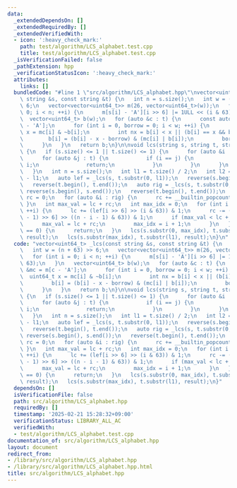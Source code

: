 ```yaml
---
data:
  _extendedDependsOn: []
  _extendedRequiredBy: []
  _extendedVerifiedWith:
  - icon: ':heavy_check_mark:'
    path: test/algorithm/LCS_alphabet.test.cpp
    title: test/algorithm/LCS_alphabet.test.cpp
  _isVerificationFailed: false
  _pathExtension: hpp
  _verificationStatusIcon: ':heavy_check_mark:'
  attributes:
    links: []
  bundledCode: "#line 1 \"src/algorithm/LCS_alphabet.hpp\"\nvector<uint64_t> _lcs(const\
    \ string &s, const string &t) {\n   int n = s.size();\n   int w = (n + 63) >>\
    \ 6;\n   vector<vector<uint64_t>> m(26, vector<uint64_t>(w));\n   for (int i =\
    \ 0; i < n; ++i) {\n      m[s[i] - 'A'][i >> 6] |= 1ULL << (i & 63);\n   }\n \
    \  vector<uint64_t> b(w);\n   for (auto &c : t) {\n      const auto &mc = m[c\
    \ - 'A'];\n      for (int i = 0, borrow = 0; i < w; ++i) {\n         uint64_t\
    \ x = mc[i] & ~b[i];\n         int nx = b[i] < x || (b[i] == x && borrow);\n \
    \        b[i] = (b[i] - x - borrow) & (mc[i] | b[i]);\n         borrow = nx;\n\
    \      }\n   }\n   return b;\n}\n\nvoid lcs(string s, string t, string &result)\
    \ {\n   if (s.size() <= 1 || t.size() <= 1) {\n      for (auto &i : s) {\n   \
    \      for (auto &j : t) {\n            if (i == j) {\n               result +=\
    \ i;\n               return;\n            }\n         }\n      }\n      return;\n\
    \   }\n   int n = s.size();\n   int l1 = t.size() / 2;\n   int l2 = (int)t.size()\
    \ - l1;\n   auto lef = _lcs(s, t.substr(0, l1));\n   reverse(s.begin(), s.end());\n\
    \   reverse(t.begin(), t.end());\n   auto rig = _lcs(s, t.substr(0, l2));\n  \
    \ reverse(s.begin(), s.end());\n   reverse(t.begin(), t.end());\n   int lc = 0,\
    \ rc = 0;\n   for (auto &i : rig) {\n      rc += __builtin_popcountll(i);\n  \
    \ }\n   int max_val = lc + rc;\n   int max_idx = 0;\n   for (int i = 0; i < n;\
    \ ++i) {\n      lc += (lef[i >> 6] >> (i & 63)) & 1;\n      rc -= (rig[(n - i\
    \ - 1) >> 6] >> ((n - i - 1) & 63)) & 1;\n      if (max_val < lc + rc) {\n   \
    \      max_val = lc + rc;\n         max_idx = i + 1;\n      }\n   }\n   if (max_val\
    \ == 0) {\n      return;\n   }\n   lcs(s.substr(0, max_idx), t.substr(0, l1),\
    \ result);\n   lcs(s.substr(max_idx), t.substr(l1), result);\n}\n"
  code: "vector<uint64_t> _lcs(const string &s, const string &t) {\n   int n = s.size();\n\
    \   int w = (n + 63) >> 6;\n   vector<vector<uint64_t>> m(26, vector<uint64_t>(w));\n\
    \   for (int i = 0; i < n; ++i) {\n      m[s[i] - 'A'][i >> 6] |= 1ULL << (i &\
    \ 63);\n   }\n   vector<uint64_t> b(w);\n   for (auto &c : t) {\n      const auto\
    \ &mc = m[c - 'A'];\n      for (int i = 0, borrow = 0; i < w; ++i) {\n       \
    \  uint64_t x = mc[i] & ~b[i];\n         int nx = b[i] < x || (b[i] == x && borrow);\n\
    \         b[i] = (b[i] - x - borrow) & (mc[i] | b[i]);\n         borrow = nx;\n\
    \      }\n   }\n   return b;\n}\n\nvoid lcs(string s, string t, string &result)\
    \ {\n   if (s.size() <= 1 || t.size() <= 1) {\n      for (auto &i : s) {\n   \
    \      for (auto &j : t) {\n            if (i == j) {\n               result +=\
    \ i;\n               return;\n            }\n         }\n      }\n      return;\n\
    \   }\n   int n = s.size();\n   int l1 = t.size() / 2;\n   int l2 = (int)t.size()\
    \ - l1;\n   auto lef = _lcs(s, t.substr(0, l1));\n   reverse(s.begin(), s.end());\n\
    \   reverse(t.begin(), t.end());\n   auto rig = _lcs(s, t.substr(0, l2));\n  \
    \ reverse(s.begin(), s.end());\n   reverse(t.begin(), t.end());\n   int lc = 0,\
    \ rc = 0;\n   for (auto &i : rig) {\n      rc += __builtin_popcountll(i);\n  \
    \ }\n   int max_val = lc + rc;\n   int max_idx = 0;\n   for (int i = 0; i < n;\
    \ ++i) {\n      lc += (lef[i >> 6] >> (i & 63)) & 1;\n      rc -= (rig[(n - i\
    \ - 1) >> 6] >> ((n - i - 1) & 63)) & 1;\n      if (max_val < lc + rc) {\n   \
    \      max_val = lc + rc;\n         max_idx = i + 1;\n      }\n   }\n   if (max_val\
    \ == 0) {\n      return;\n   }\n   lcs(s.substr(0, max_idx), t.substr(0, l1),\
    \ result);\n   lcs(s.substr(max_idx), t.substr(l1), result);\n}"
  dependsOn: []
  isVerificationFile: false
  path: src/algorithm/LCS_alphabet.hpp
  requiredBy: []
  timestamp: '2025-02-21 15:28:32+09:00'
  verificationStatus: LIBRARY_ALL_AC
  verifiedWith:
  - test/algorithm/LCS_alphabet.test.cpp
documentation_of: src/algorithm/LCS_alphabet.hpp
layout: document
redirect_from:
- /library/src/algorithm/LCS_alphabet.hpp
- /library/src/algorithm/LCS_alphabet.hpp.html
title: src/algorithm/LCS_alphabet.hpp
---
```

